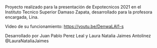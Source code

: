 Proyecto realizado para la presentación de Expotecnicos 2021 en el Instituto Tecnico Superior Damaso Zapata, desarrollado para la profesora encargada, Lina.

Video de su funcionamiento: https://youtu.be/DenwaLAI1-s

Desarrollado por Juan Pablo Perez Leal y Laura Natalia Jaimes Antolinez @LauraNataliaJaimes
